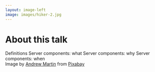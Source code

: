 ```yaml
---
layout: image-left
image: images/hiker-2.jpg
---
```


<div class="-mx-6">
    <h1 class=" pb-8">About this talk</h1>
    <v-clicks>
        <IconBullet icon="icons/key.svg">
           Definitions
        </IconBullet>
        <IconBullet icon="icons/server.svg">
           Server components: <span class="featured">what</span>
        </IconBullet>
        <IconBullet icon="icons/shield-question.svg">
           Server components: <span class="featured">why</span>
        </IconBullet>
        <IconBullet icon="icons/clock-10.svg">
           Server components: <span class="featured">when</span>
        </IconBullet>
    </v-clicks>
</div>

<Caption>Image by <a href="https://pixabay.com/users/aitoff-388338/?utm_source=link-attribution&utm_medium=referral&utm_campaign=image&utm_content=1984421">Andrew Martin</a> from <a href="https://pixabay.com//?utm_source=link-attribution&utm_medium=referral&utm_campaign=image&utm_content=1984421">Pixabay</a></Caption>